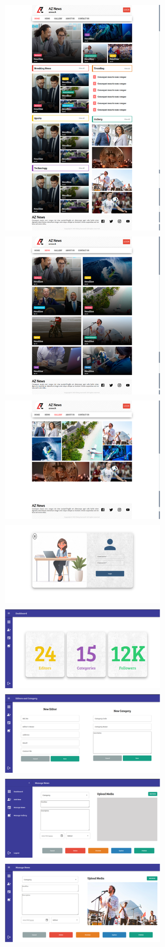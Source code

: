 <img src = "az_news-frontend/src/assets/screenshots/5.png" alt = "sample"> <br><br>
<img src = "az_news-frontend/src/assets/screenshots/6.png" alt = "sample"> <br><br>
<img src = "az_news-frontend/src/assets/screenshots/7.png" alt = "sample"> <br><br>
<img src = "az_news-frontend/src/assets/screenshots/8.png" alt = "sample"> <br><br>
<img src = "az_news-frontend/src/assets/screenshots/1.png" alt = "sample"> <br><br>
<img src = "az_news-frontend/src/assets/screenshots/2.png" alt = "sample"> <br><br>
<img src = "az_news-frontend/src/assets/screenshots/4.png" alt = "sample"> <br><br>
<img src = "az_news-frontend/src/assets/screenshots/3.png" alt = "sample"> <br><br>

